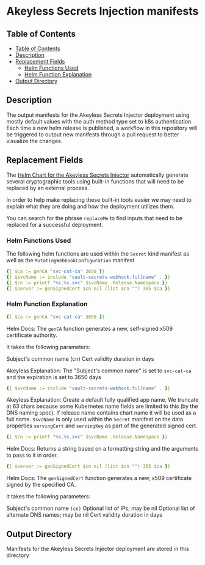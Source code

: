 # Akeyless Secrets Injection manifests

## Table of Contents

<!-- TOC -->
- [Table of Contents](#table-of-contents)
- [Description](#description)
- [Replacement Fields](#replacement-fields)
    - [Helm Functions Used](#helm-functions-used)
    - [Helm Function Explanation](#helm-function-explanation)
- [Output Directory](#output-directory)
<!-- /TOC -->

## Description

The output manifests for the Akeyless Secrets Injector deployment using mostly default values with the auth method type set to k8s authentication. Each time a new helm release is published, a workflow in this repository will be triggered to output new manifests through a pull request to better visualize the changes.

## Replacement Fields

The [Helm Chart for the Akeyless Secrets Injector](https://github.com/akeylesslabs/helm-charts/tree/main/charts/akeyless-k8s-secrets-injection) automatically generate several cryptographic tools using built-in functions that will need to be replaced by an external process.

In order to help make replacing these built-in tools easier we may need to explain what they are doing and how the deployment utilizes them.

You can search for the phrase `replaceMe` to find inputs that need to be replaced for a successful deployment.

### Helm Functions Used

The following helm functions are used within the `Secret` kind manifest as well as the `MutatingWebhookConfiguration` manifest

```yaml
{{ $ca := genCA "svc-cat-ca" 3650 }}
{{ $svcName := include "vault-secrets-webhook.fullname" . }}
{{ $cn := printf "%s.%s.svc" $svcName .Release.Namespace }}
{{ $server := genSignedCert $cn nil (list $cn "") 365 $ca }}
```

### Helm Function Explanation

```yaml
{{ $ca := genCA "svc-cat-ca" 3650 }}
```

Helm Docs:
The `genCA` function generates a new, self-signed x509 certificate authority.

It takes the following parameters:

Subject's common name (cn)
Cert validity duration in days

Akeyless Explanation:
The "Subject's common name" is set to `svc-cat-ca` and the expiration is set to 3650 days

```yaml
{{ $svcName := include "vault-secrets-webhook.fullname" . }}
```

Akeyless Explanation:
Create a default fully qualified app name.
We truncate at 63 chars because some Kubernetes name fields are limited to this (by the DNS naming spec).
If release name contains chart name it will be used as a full name.
`$svcName` is only used within the `Secret` manifest on the data properties `servingCert` and `servingKey` as part of the generated signed cert.

```yaml
{{ $cn := printf "%s.%s.svc" $svcName .Release.Namespace }}
```

Helm Docs:
Returns a string based on a formatting string and the arguments to pass to it in order.

```yaml
{{ $server := genSignedCert $cn nil (list $cn "") 365 $ca }}
```

Helm Docs:
The `genSignedCert` function generates a new, x509 certificate signed by the specified CA.

It takes the following parameters:

Subject's common name `(cn)`
Optional list of IPs; may be nil
Optional list of alternate DNS names; may be nil
Cert validity duration in days

## Output Directory

Manifests for the Akeyless Secrets Injector deployment are stored in this directory

